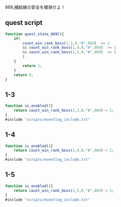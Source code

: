 869,補給線の安全を確保せよ！


## quest script
``` javascript
function quest_state_869(){
	if(
		count_win_rank_boss(1,3,0,"A",869)  >= 1
		&& count_win_rank_boss(1,4,0,"A",869)  >= 1
		&& count_win_rank_boss(1,5,0,"A",869)  >= 1
		)
	{
		return 1;
	}
	return 0;
}
```

## 1-3
``` javascript
function is_enabled(){
	return count_win_rank_boss(1,3,0,"A",869) < 1;
}
#include "scripts/eventlog_include.txt"
```

## 1-4
``` javascript
function is_enabled(){
	return count_win_rank_boss(1,4,0,"A",869) < 1;
}
#include "scripts/eventlog_include.txt"
```

## 1-5
``` javascript
function is_enabled(){
	return count_win_rank_boss(1,5,0,"A",869) < 1;
}
#include "scripts/eventlog_include.txt"
```
